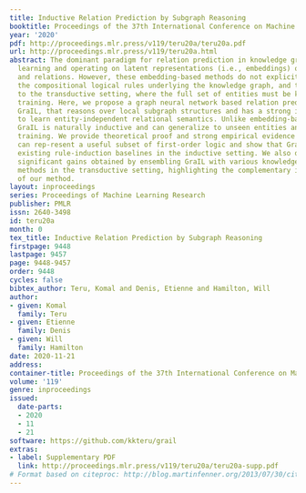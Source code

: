 ```yaml
---
title: Inductive Relation Prediction by Subgraph Reasoning
booktitle: Proceedings of the 37th International Conference on Machine Learning
year: '2020'
pdf: http://proceedings.mlr.press/v119/teru20a/teru20a.pdf
url: http://proceedings.mlr.press/v119/teru20a.html
abstract: The dominant paradigm for relation prediction in knowledge graphs involves
  learning and operating on latent representations (i.e., embeddings) of entities
  and relations. However, these embedding-based methods do not explicitly capture
  the compositional logical rules underlying the knowledge graph, and they are limited
  to the transductive setting, where the full set of entities must be known during
  training. Here, we propose a graph neural network based relation prediction framework,
  GraIL, that reasons over local subgraph structures and has a strong inductive bias
  to learn entity-independent relational semantics. Unlike embedding-based models,
  GraIL is naturally inductive and can generalize to unseen entities and graphs after
  training. We provide theoretical proof and strong empirical evidence that GraIL
  can rep-resent a useful subset of first-order logic and show that GraIL outperforms
  existing rule-induction baselines in the inductive setting. We also demonstrate
  significant gains obtained by ensembling GraIL with various knowledge graph embedding
  methods in the transductive setting, highlighting the complementary inductive bias
  of our method.
layout: inproceedings
series: Proceedings of Machine Learning Research
publisher: PMLR
issn: 2640-3498
id: teru20a
month: 0
tex_title: Inductive Relation Prediction by Subgraph Reasoning
firstpage: 9448
lastpage: 9457
page: 9448-9457
order: 9448
cycles: false
bibtex_author: Teru, Komal and Denis, Etienne and Hamilton, Will
author:
- given: Komal
  family: Teru
- given: Etienne
  family: Denis
- given: Will
  family: Hamilton
date: 2020-11-21
address: 
container-title: Proceedings of the 37th International Conference on Machine Learning
volume: '119'
genre: inproceedings
issued:
  date-parts:
  - 2020
  - 11
  - 21
software: https://github.com/kkteru/grail
extras:
- label: Supplementary PDF
  link: http://proceedings.mlr.press/v119/teru20a/teru20a-supp.pdf
# Format based on citeproc: http://blog.martinfenner.org/2013/07/30/citeproc-yaml-for-bibliographies/
---
```

